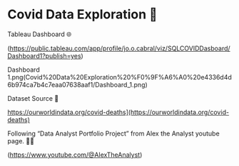 # Covid Data Exploration 🦠

Tableau Dashboard 🌐

(https://public.tableau.com/app/profile/jo.o.cabral/viz/SQLCOVIDDasboard/Dashboard1?publish=yes)

Dashboard 1.png(Covid%20Data%20Exploration%20%F0%9F%A6%A0%20e4336d4d6b974ca7b4c7eaa07638aaf1/Dashboard_1.png)

Dataset Source 🧭

https://ourworldindata.org/covid-deaths](https://ourworldindata.org/covid-deaths)

Following “Data Analyst Portfolio Project” from Alex the Analyst youtube page. 👨‍🎓

(https://www.youtube.com/@AlexTheAnalyst)
